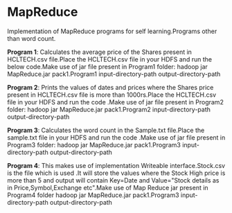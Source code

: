 # MapReduce
Implementation of MapReduce programs for self learning.Programs other than word count.

**Program 1**: Calculates the average price of the Shares present in HCLTECH.csv file.Place the HCLTECH.csv file in your HDFS and run the below code.Make use of jar file present in Program1 folder:
hadoop jar MapReduce.jar pack1.Program1 input-directory-path output-directory-path

**Program 2**: Prints the values of dates and prices where the Shares price present in HCLTECH.csv file is more than 1000rs.Place the HCLTECH.csv file in your HDFS and run the code .Make use of jar file present in Program2 folder:
hadoop jar MapReduce.jar pack1.Program2 input-directory-path output-directory-path

**Program 3**: Calculates the word count in the Sample.txt file.Place the sample.txt file in your HDFS and run the code .Make use of jar file present in Program3 folder:
hadoop jar MapReduce.jar pack1.Program3 input-directory-path output-directory-path

**Program 4**: This makes use of implementation Writeable interface.Stock.csv is the file which is used .It will store the values where the Stock High price is more than 5 and output will contain Key=Date and Value="Stock details as in Price,Symbol,Exchange etc".Make use of Map Reduce jar present in Program4 folder
hadoop jar MapReduce.jar pack1.Program3 input-directory-path output-directory-path
